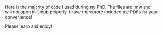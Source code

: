 Here is the majority of code I used during my PhD.
The files are .mw and will not open in Gihub properly. I have thereofore included the PDFs for your convenience!

Please learn and enjoy!
